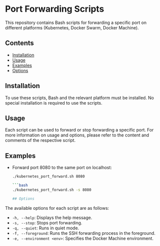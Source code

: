 # Port Forwarding Scripts

This repository contains Bash scripts for forwarding a specific port on different platforms (Kubernetes, Docker Swarm, Docker Machine).

## Contents

- [Installation](#installation)
- [Usage](#usage)
- [Examples](#examples)
- [Options](#options)

## Installation

To use these scripts, Bash and the relevant platform must be installed. No special installation is required to use the scripts.

## Usage

Each script can be used to forward or stop forwarding a specific port. For more information on usage and options, please refer to the content and comments of the respective script.

## Examples

- Forward port 8080 to the same port on localhost:
  ```bash
  ./kubernetes_port_forward.sh 8080

  ```bash
  ./kubernetes_port_forward.sh -s 8080

  ## Options

The available options for each script are as follows:

- `-h, --help`: Displays the help message.
- `-s, --stop`: Stops port forwarding.
- `-q, --quiet`: Runs in quiet mode.
- `-f, --foreground`: Runs the SSH forwarding process in the foreground.
- `-e, --environment <env>`: Specifies the Docker Machine environment.

